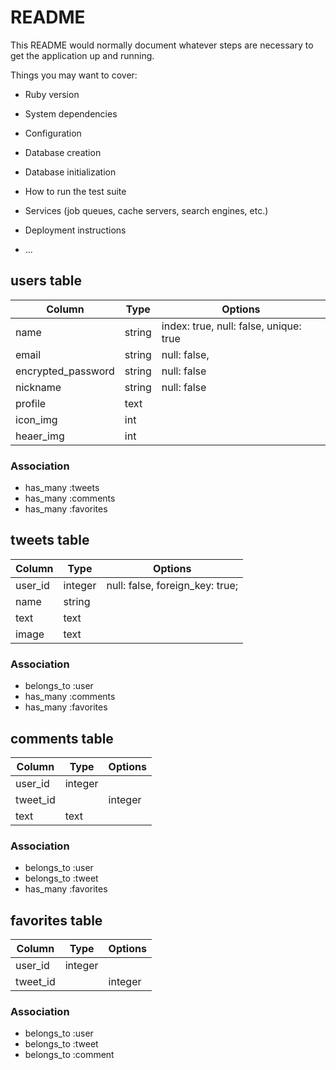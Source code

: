 # README

This README would normally document whatever steps are necessary to get the
application up and running.

Things you may want to cover:

* Ruby version

* System dependencies

* Configuration

* Database creation

* Database initialization

* How to run the test suite

* Services (job queues, cache servers, search engines, etc.)

* Deployment instructions

* ...

## users table

|Column|Type|Options|
|------|----|-------|
|name|string|index: true, null: false, unique: true|
|email|string|null: false, |
|encrypted_password|string|null: false|
|nickname|string|null: false|
|profile|text|
|icon_img|int|
|heaer_img|int|

### Association
- has_many :tweets
- has_many :comments
- has_many :favorites


## tweets table

|Column|Type|Options|
|------|----|-------|
|user_id|integer| null: false, foreign_key: true;|
|name|string|
|text|text|
|image|text|

### Association
- belongs_to :user
- has_many :comments
- has_many :favorites


## comments table

|Column|Type|Options|
|------|----|-------|
|user_id|integer|
|tweet_id||integer|
|text|text|

### Association
- belongs_to :user
- belongs_to :tweet
- has_many :favorites

## favorites table

|Column|Type|Options|
|------|----|-------|
|user_id|integer|
|tweet_id||integer|

### Association
- belongs_to :user
- belongs_to :tweet
- belongs_to :comment